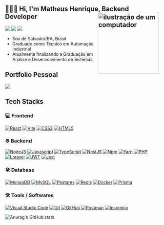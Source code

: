 <link rel="stylesheet" href="https://cdn.jsdelivr.net/gh/devicons/devicon@v2.15.1/devicon.min.css">
 
## 👨🏻‍💻 Hi, I'm Matheus Henrique, Backend Developer <img src="https://raw.githubusercontent.com/MicaelliMedeiros/micaellimedeiros/master/image/computer-illustration.png" alt="ilustração de um computador" min-width="200px" max-width="200px" width="200px" align="right">

<a href="https://instagram.com/matheushenriquebc"><img src="https://img.shields.io/badge/-@matheushenriquebc_-E4405F?style=flat-square&logo=Instagram&logoColor=white"/></a>
<a href="https://www.linkedin.com/in/matheus-henrique-batista-120821"><img src="https://img.shields.io/badge/-Matheus%20Henrique-0077B5?style=flat-square&logo=Linkedin&logoColor=white"/></a>
<a href="mailto:matheus.mhg2@gmail.com"><img src="https://img.shields.io/badge/-matheus.mhg2@gmail.com-D14836?style=flat-square&logo=Gmail&logoColor=white"/></a>   

- Sou de Salvador/BA, Brasil 
- Graduado como Técnico em Automação Industrial
- Atualmente finalizando a Graduação em Análise e Desenvolvimento de Sistemas  
  
## Portfolio Pessoal

<a href="https://portfolio-matheushenriquecsb.netlify.app"><img src="https://img.shields.io/badge/portfolio-website-000000?style=for-the-badge&logo=About.me&logoColor=white"/></a>  

## Tech Stacks

### 💻 Frontend  
 
[![React](https://img.shields.io/badge/-React-333333?style=flat&logo=react)](https://pt-br.reactjs.org)
[![Vite](https://img.shields.io/badge/-Vite-333333?style=flat&logo=vite)](https://vitejs.dev)
[![CSS3](https://img.shields.io/badge/-CSS3-333333?style=flat&logo=css3&logoColor=blue)](https://developer.mozilla.org/pt-BR/docs/Web/CSS)
[![HTML5](https://img.shields.io/badge/-HTML5-333333?style=flat&logo=html5)](https://developer.mozilla.org/pt-BR/docs/Web/HTML)
 
### ⚙️ Backend   

[![NodeJS](https://img.shields.io/badge/-NodeJs-333333?style=flat&logo=node.js)](https://nodejs.org) 
[![Javascript](https://img.shields.io/badge/-JavaScript-333333?style=flat&logo=javascript)](https://javascript.com)
[![TypeScript](https://img.shields.io/badge/-Typescript-333333?style=flat&logo=typescript)](https://typescriptlang.org/)
[![NestJS](https://img.shields.io/badge/-NestJS-333333?style=flat&logo=nestjs&logoColor=red)](https://nestjs.com)
[![Npm](https://img.shields.io/badge/-Npm-333333?style=flat&logo=npm)](https://npmjs.com)
[![Yarn](https://img.shields.io/badge/-Yarn-333333?style=flat&logo=yarn)](https://yarnpkg.com)
[![PHP](https://img.shields.io/badge/-PHP-333333?style=flat&logo=php)](https://php.net/) 
[![Laravel](https://img.shields.io/badge/-Laravel-333333?style=flat&logo=laravel)](https://laravel.com/)
[![JWT](https://img.shields.io/badge/-JWT-333333?style=flat&logo=jsonwebtokens)](https://jwt.io)
[![Jest](https://img.shields.io/badge/-Jest-333333?style=flat&logo=jest&logoColor=red)](https://jestjs.io) 


### 🛠 Database 
 
[![MongoDB](https://img.shields.io/badge/-MongoDB-333333?style=flat&logo=mongodb)](https://www.mongodb.com)
[![MySQL](https://img.shields.io/badge/-MySQL-333333?style=flat&logo=mysql)](https://www.mysql.com)
[![Postgres](https://img.shields.io/badge/-PostgreSQL-333333?style=flat&logo=postgresql)](https://postgresql.com)
[![Redis](https://img.shields.io/badge/-Redis-333333?style=flat&logo=redis)](https://redis.io)
[![Docker](https://img.shields.io/badge/-Docker-333333?style=flat&logo=docker)](https://docker.com)
[![Prisma](https://img.shields.io/badge/-Prisma-333333?style=flat&logo=prisma)](https://prisma.io)


### 🛠 Tools / Softwares 
 
[![Visual Studio Code](https://img.shields.io/badge/Visual%20Studio%20Code-333333?style=flat&logo=visualstudiocode&logoColor=blue)](https://code.visualstudio.com)
[![Git](https://img.shields.io/badge/Git-333333?style=flat&logo=Git)](https://git=scm.com)
[![GitHub](https://img.shields.io/badge/Github-333333?style=flat&logo=Github)](https://github.com)
[![Postman](https://img.shields.io/badge/Postman-333333?style=flat&logo=Postman)](https://postman.com)
[![Insomnia](https://img.shields.io/badge/Insomnia-333333?style=flat&logo=insomnia&logoColor=blue)](https://insomnia.rest)
 
  
![Anurag's GitHub stats](https://github-readme-stats-git-masterrstaa-rickstaa.vercel.app/api?username=matheushenriquecsb) 
 
 

